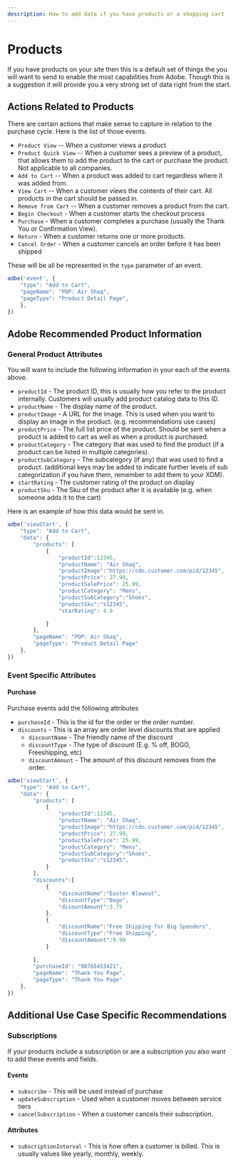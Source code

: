 ```yaml
---
description: How to add data if you have products or a shopping cart
---
```


# Products

If you have products on your site then this is a default set of things the you will want to send to enable the most capabilities from Adobe. Though this is a suggestion it will provide you a very strong set of data right from the start. 

## Actions Related to Products

There are certain actions that make sense to capture in relation to the purchase cycle. Here is the list of those events. 

* `Product View` -- When a customer views a product
* `Product Quick View` -- When a customer sees a preview of a product, that allows them to add the product to the cart or purchase the product. Not applicable to all companies. 
* `Add to Cart` -- When a product was added to cart regardless where it was added from. 
* `View Cart` -- When a customer views the contents of their cart. All products in the cart should be passed in. 
* `Remove from Cart` -- When a customer removes a product from the cart. 
* `Begin Checkout` - When a customer starts the checkout process
* `Purchase` - When a customer completes a purchase \(usually the Thank You or Confirmation View\). 
* `Return` - When a customer returns one or more products. 
* `Cancel Order` - When a customer cancels an order before it has been shipped

These will be all be represented in the `type` parameter of an event. 

```javascript
adbe('event', {
	"type": "Add to Cart",		
	"pageName": "PDP: Air Shaq",
	"pageType": "Product Detail Page",
	},
})
```

## Adobe Recommended Product Information

### General Product Attributes

You will want to include the following information in your each of the events above. 

* `productId` - The product ID, this is usually how you refer to the product internally. Customers will usually add product catalog data to this ID. 
* `productName` - The display name of the product. 
* `productImage` - A URL for the image. This is used when you want to display an image in the product. \(e.g. recommendations use cases\)
* `productPrice` - The full list price of the product. Should be sent when a product is added to cart as well as when a product is purchased. 
* `productCategory` - The category that was used to find the product \(if a product can be listed in multiple categories\). 
* `productSubCategory` - The subcategory \(if any\) that was used to find a product. \(additional keys may be added to indicate further levels of sub categorization if you have them, remember to add them to your XDM\). 
* `startRating` - The customer rating of the product on display
* `productSku` - The Sku of the product after it is available \(e.g. when someone adds it to the cart\)

Here is an example of how this data would be sent in. 

```javascript
adbe('viewStart', {
	"type": "Add to Cart",
	"data": {
		"products": [
			{
				"productId":12345,
				"productName": "Air Shaq",
				"productImage":"https://cdn.customer.com/pid/12345",
				"productPrice": 27.99,
				"productSalePrice": 25.99,
				"productCategory": "Mens",
				"productSubCategory":"Shoes",
				"productSku":"s12345",
				"starRating": 4.9

			}
		],
		"pageName": "PDP: Air Shaq",
		"pageType": "Product Detail Page"
	},
})
```

### Event Specific Attributes

#### Purchase

Purchase events add the following attributes

* `purchaseId` - This is the id for the order or the order number. 
* `discounts` - This is an array are order level discounts that are applied 
  * `discountName` - The friendly name of the discount
  * `discountType` - The type of discount \(E.g. % off, BOGO, Freeshipping, etc\)
  * `discountAmount` - The amount of this discount removes from the order. 

```javascript
adbe('viewStart', {
	"type": "Add to Cart",
	"data": {
		"products": [
			{
				"productId":12345,
				"productName": "Air Shaq",
				"productImage":"https://cdn.customer.com/pid/12345",
				"productPrice": 27.99,
				"productSalePrice": 25.99,
				"productCategory": "Mens",
				"productSubCategory":"Shoes",
				"productSku":"s12345",
			}
		],
		"discounts":[
			{
				"discountName":"Easter Blowout",
				"discountType":"Bogo",
				"disountAmount":3.75
			},
			{
				"discountName":"Free Shipping for Big Spenders",
				"discountType":"Free Shipping",
				"discountAmount":9.99
			}
				
		],
		"purchaseId": "98765453421",
		"pageName": "Thank You Page",
		"pageType": "Thank You Page"
	},
})
```

## Additional Use Case Specific Recommendations

### Subscriptions

If your products include a subscription or are a subscription you also want to add these events and fields. 

#### Events

* `subscribe` - This will be used instead of purchase
* `updateSubscription` - Used when a customer moves between service tiers
* `cancelSubscription` - When a customer cancels their subscription.

#### Attributes 

* `subscriptionInterval` - This is how often a customer is billed. This is usually values like yearly, monthly, weekly. 



